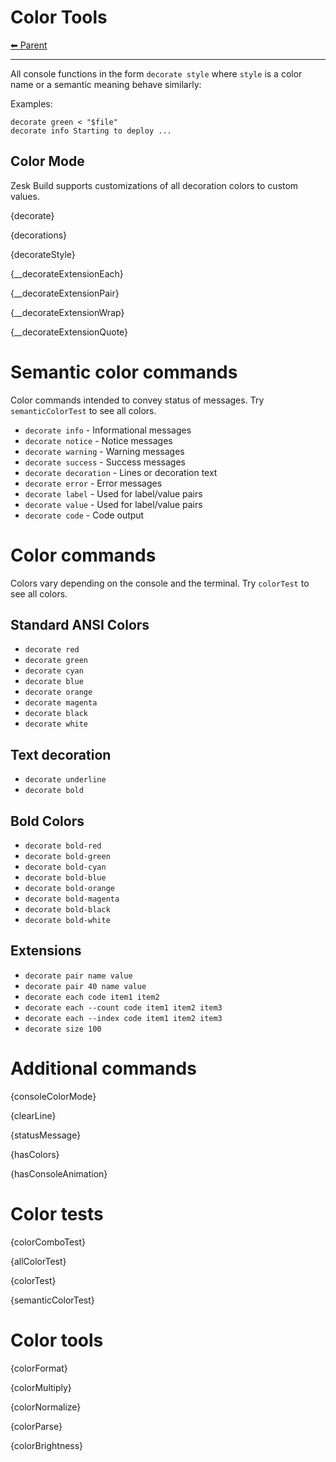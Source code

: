 # Color Tools

<!-- TEMPLATE header 2 -->
[⬅ Parent ](../index.md)
<hr />

All console functions in the form `decorate style` where `style` is a color name or a semantic meaning behave similarly:

Examples:

    decorate green < "$file"
    decorate info Starting to deploy ...

## Color Mode

Zesk Build supports customizations of all decoration colors to custom values.

{decorate}

{decorations}

{decorateStyle}

{__decorateExtensionEach}

{__decorateExtensionPair}

{__decorateExtensionWrap}

{__decorateExtensionQuote}

# Semantic color commands

Color commands intended to convey status of messages. Try `semanticColorTest` to see all colors.

- `decorate info` - Informational messages
- `decorate notice` - Notice messages
- `decorate warning` - Warning messages
- `decorate success` - Success messages
- `decorate decoration` - Lines or decoration text
- `decorate error` - Error messages
- `decorate label` - Used for label/value pairs
- `decorate value` - Used for label/value pairs
- `decorate code` - Code output

# Color commands

Colors vary depending on the console and the terminal. Try `colorTest` to see all colors.

## Standard ANSI Colors

- `decorate red`
- `decorate green`
- `decorate cyan`
- `decorate blue`
- `decorate orange`
- `decorate magenta`
- `decorate black`
- `decorate white`

## Text decoration

- `decorate underline`
- `decorate bold`

## Bold Colors

- `decorate bold-red`
- `decorate bold-green`
- `decorate bold-cyan`
- `decorate bold-blue`
- `decorate bold-orange`
- `decorate bold-magenta`
- `decorate bold-black`
- `decorate bold-white`

## Extensions

- `decorate pair name value`
- `decorate pair 40 name value`
- `decorate each code item1 item2`
- `decorate each --count code item1 item2 item3`
- `decorate each --index code item1 item2 item3`
- `decorate size 100`

# Additional commands

{consoleColorMode}

{clearLine}

{statusMessage}

{hasColors}

{hasConsoleAnimation}

# Color tests

{colorComboTest}

{allColorTest}

{colorTest}

{semanticColorTest}

# Color tools

{colorFormat}

{colorMultiply}

{colorNormalize}

{colorParse}

{colorBrightness}
